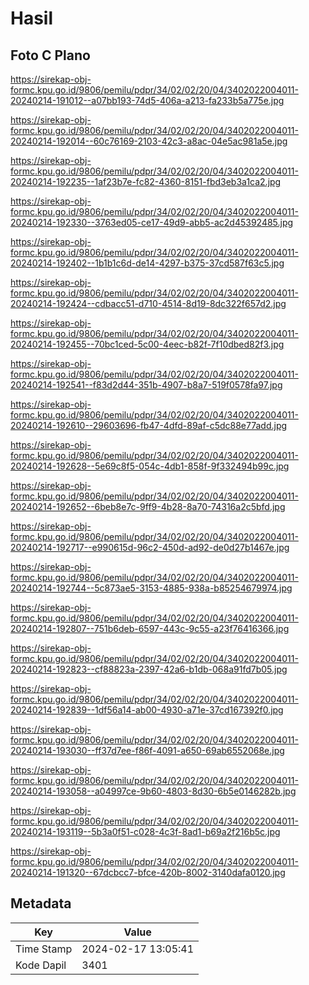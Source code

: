 # Hasil

## Foto C Plano

https://sirekap-obj-formc.kpu.go.id/9806/pemilu/pdpr/34/02/02/20/04/3402022004011-20240214-191012--a07bb193-74d5-406a-a213-fa233b5a775e.jpg

https://sirekap-obj-formc.kpu.go.id/9806/pemilu/pdpr/34/02/02/20/04/3402022004011-20240214-192014--60c76169-2103-42c3-a8ac-04e5ac981a5e.jpg

https://sirekap-obj-formc.kpu.go.id/9806/pemilu/pdpr/34/02/02/20/04/3402022004011-20240214-192235--1af23b7e-fc82-4360-8151-fbd3eb3a1ca2.jpg

https://sirekap-obj-formc.kpu.go.id/9806/pemilu/pdpr/34/02/02/20/04/3402022004011-20240214-192330--3763ed05-ce17-49d9-abb5-ac2d45392485.jpg

https://sirekap-obj-formc.kpu.go.id/9806/pemilu/pdpr/34/02/02/20/04/3402022004011-20240214-192402--1b1b1c6d-de14-4297-b375-37cd587f63c5.jpg

https://sirekap-obj-formc.kpu.go.id/9806/pemilu/pdpr/34/02/02/20/04/3402022004011-20240214-192424--cdbacc51-d710-4514-8d19-8dc322f657d2.jpg

https://sirekap-obj-formc.kpu.go.id/9806/pemilu/pdpr/34/02/02/20/04/3402022004011-20240214-192455--70bc1ced-5c00-4eec-b82f-7f10dbed82f3.jpg

https://sirekap-obj-formc.kpu.go.id/9806/pemilu/pdpr/34/02/02/20/04/3402022004011-20240214-192541--f83d2d44-351b-4907-b8a7-519f0578fa97.jpg

https://sirekap-obj-formc.kpu.go.id/9806/pemilu/pdpr/34/02/02/20/04/3402022004011-20240214-192610--29603696-fb47-4dfd-89af-c5dc88e77add.jpg

https://sirekap-obj-formc.kpu.go.id/9806/pemilu/pdpr/34/02/02/20/04/3402022004011-20240214-192628--5e69c8f5-054c-4db1-858f-9f332494b99c.jpg

https://sirekap-obj-formc.kpu.go.id/9806/pemilu/pdpr/34/02/02/20/04/3402022004011-20240214-192652--6beb8e7c-9ff9-4b28-8a70-74316a2c5bfd.jpg

https://sirekap-obj-formc.kpu.go.id/9806/pemilu/pdpr/34/02/02/20/04/3402022004011-20240214-192717--e990615d-96c2-450d-ad92-de0d27b1467e.jpg

https://sirekap-obj-formc.kpu.go.id/9806/pemilu/pdpr/34/02/02/20/04/3402022004011-20240214-192744--5c873ae5-3153-4885-938a-b85254679974.jpg

https://sirekap-obj-formc.kpu.go.id/9806/pemilu/pdpr/34/02/02/20/04/3402022004011-20240214-192807--751b6deb-6597-443c-9c55-a23f76416366.jpg

https://sirekap-obj-formc.kpu.go.id/9806/pemilu/pdpr/34/02/02/20/04/3402022004011-20240214-192823--cf88823a-2397-42a6-b1db-068a91fd7b05.jpg

https://sirekap-obj-formc.kpu.go.id/9806/pemilu/pdpr/34/02/02/20/04/3402022004011-20240214-192839--1df56a14-ab00-4930-a71e-37cd167392f0.jpg

https://sirekap-obj-formc.kpu.go.id/9806/pemilu/pdpr/34/02/02/20/04/3402022004011-20240214-193030--ff37d7ee-f86f-4091-a650-69ab6552068e.jpg

https://sirekap-obj-formc.kpu.go.id/9806/pemilu/pdpr/34/02/02/20/04/3402022004011-20240214-193058--a04997ce-9b60-4803-8d30-6b5e0146282b.jpg

https://sirekap-obj-formc.kpu.go.id/9806/pemilu/pdpr/34/02/02/20/04/3402022004011-20240214-193119--5b3a0f51-c028-4c3f-8ad1-b69a2f216b5c.jpg

https://sirekap-obj-formc.kpu.go.id/9806/pemilu/pdpr/34/02/02/20/04/3402022004011-20240214-191320--67dcbcc7-bfce-420b-8002-3140dafa0120.jpg


## Metadata

| Key        | Value               |
| ---------- | ------------------- |
| Time Stamp | 2024-02-17 13:05:41 |
| Kode Dapil | 3401                |



